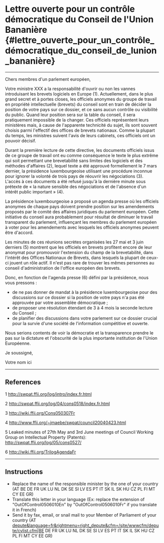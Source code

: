 # Lettre ouverte pour un contrôle démocratique du Conseil de l\'Union Bananière {#lettre_ouverte_pour_un_contrôle_démocratique_du_conseil_de_lunion_bananière}

------------------------------------------------------------------------

Chers membres d\'un parlement européen,

Votre ministre XXX a la responsabilité d\'ouvrir ou non les vannes
introduisant les brevets logiciels en Europe (1). Actuellement, dans le
plus grand secret et à portes closes, les officiels anonymes du groupe
de travail en propriété intellectuelle (brevets) du conseil sont en
train de décider la position de votre pays sur ce dossier, et ce sans
aucun contrôle ou visibilité du public. Quand leur position sera sur la
table du conseil, il sera pratiquement impossible de la changer. Ces
officiels représentent leurs ministères mais, à cause de l\'apparente
technicité du sujet, ils sont souvent choisis parmi l\'effectif des
offices de brevets nationaux. Comme la plupart du temps, les ministres
suivent l\'avis de leurs cabinets, ces officiels ont un pouvoir décisif.

Durant la première lecture de cette directive, les documents officiels
issus de ce groupe de travail ont eu comme conséquence le texte le plus
extrême qui soit permettant une brevetabilité sans limites des logiciels
et des méthodes d\'affaires (2), lequel texte a été approuvé
formellement le 7 mars dernier, la présidence luxembourgeoise utilisant
une procédure inconnue pour ignorer la volonté de trois pays de réouvrir
les négociations (3). L\'accès à ces documents a été refusé jusqu\'à la
dernière minute sous prétexte de « la nature sensible des négociations
et de l\'absence d\'un intérêt public important » (4).

La présidence luxembourgeoise a proposé un agenda presse où les
officiels anonymes de chaque pays doivent prendre position sur les
amendements proposés par le comité des affaires juridiques du parlement
européen. Cette initiative du conseil aura probablement pour résultat de
diminuer le travail transparent du parlement, influençant les membres du
parlement européen à voter pour les amendements avec lesquels les
officiels anonymes peuvent être d\'accord.

Les minutes de ces réunions secrètes organisées les 27 mai et 3 juin
derniers (5) montrent que les officiels en brevets profitent encore de
leur anonymat pour promouvoir l\'extension du champ de la brevetabilité,
dans l\'intérêt des Offices Nationaux de Brevets, dans lesquels la
plupart de ceux-ci jouent un rôle actif. Il n\'est pas rare de trouver
les mêmes personnes au conseil d\'administration de l\'office européen
des brevets.

Donc, en fonction de l\'agenda presse (6) défini par la présidence, nous
vous pressons :

-   de ne pas donner de mandat à la présidence luxembourgeoise pour des
    discussions sur ce dossier si la position de votre pays n\'a pas été
    approuvée par votre assemblée démocratique ;
-   de proposer une résolution étendant de 3 à 4 mois la seconde lecture
    du Conseil ;
-   de planifier des discussions dans votre parlement sur ce dossier
    crucial pour la survie d\'une société de l\'information compétitive
    et ouverte.

Nous serions contents de voir la démocratie et la transparence prendre
le pas sur la dictature et l\'obscurité de la plus importante
institution de l\'Union Européenne.

Je soussigné,

Votre nom ici

------------------------------------------------------------------------

## References

1 <http://swpat.ffii.org/log/intro/index.fr.html>

2 <http://swpat.ffii.org/log/04/cons0518/index.fr.html>

3 <http://wiki.ffii.org/Cons050307Fr>

4 <http://www.ffii.org/~jmaebe/swpat/council20040423.html>

5 Leaked minutes of 27th May and 3rd June meetings of Council Working
Group on Intellectual Property (Patents):
<http://swpat.ffii.org/log/05/cons0527/>

6 <http://wiki.ffii.org/TrilogAgendaFr>

------------------------------------------------------------------------

## Instructions

-   Replace the name of the responsible minister by the one of your
    country (AT BE DE FR UK LU NL DK SE SI LV ES PT IT SK IL SK HU CZ PL
    FI MT CY EE GR)
-   Translate this letter in your language (Ex: replace the extension of
    \"OutOfControl0506010En\" by \"OutOfControl0506010Fr\" if you
    translate it in French)
-   Send it by fax, email, or snail mail to your Member of Parliament of
    your country (AT
    [depute&language=fr&rightmenu=right_depute&cfm=/site/wwwcfm/depute/cvlist.cfm\|BE](http://www.lachambre.be/kvvcr/showpage.cfm?section= "wikilink")
    DE FR UK LU NL DK SE SI LV ES PT IT SK IL SK HU CZ PL FI MT CY EE
    GR)
